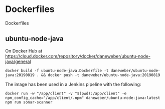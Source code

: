 # Dockerfiles
Dockerfiles


## ubuntu-node-java

On Docker Hub at https://cloud.docker.com/repository/docker/daneweber/ubuntu-node-java/general

```
docker build -f ubuntu-node-java.Dockerfile -t daneweber/ubuntu-node-java:20190819 . && docker push -t daneweber/ubuntu-node-java:20190819
```

The image has been used in a Jenkins pipeline with the following:

```
docker run -w "/app/client" -v "$(pwd):/app/client" -e npm_config_cache="/app/client/.npm" daneweber/ubuntu-node-java:latest npm run sonar-scanner
```